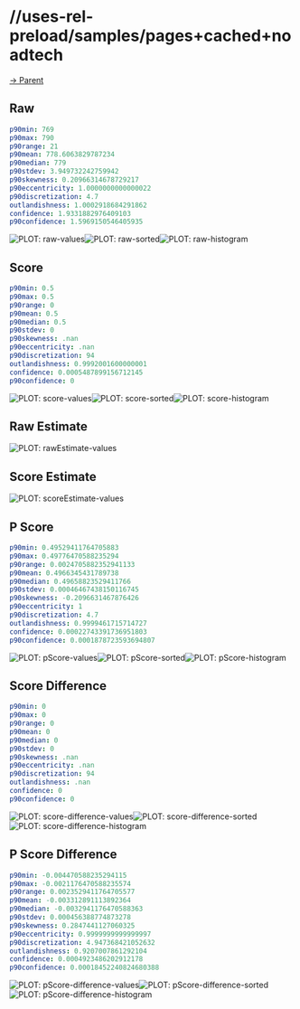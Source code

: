 
# //uses-rel-preload/samples/pages+cached+noadtech

[→ Parent](../..)


## Raw


```yaml
p90min: 769
p90max: 790
p90range: 21
p90mean: 778.6063829787234
p90median: 779
p90stdev: 3.949732242759942
p90skewness: 0.20966314678729217
p90eccentricity: 1.0000000000000022
p90discretization: 4.7
outlandishness: 1.0002918684291862
confidence: 1.9331882976409103
p90confidence: 1.5969150546405935

```

![PLOT: raw-values](./raw/values.svg)![PLOT: raw-sorted](./raw/sorted.svg)![PLOT: raw-histogram](./raw/histogram.svg)
## Score


```yaml
p90min: 0.5
p90max: 0.5
p90range: 0
p90mean: 0.5
p90median: 0.5
p90stdev: 0
p90skewness: .nan
p90eccentricity: .nan
p90discretization: 94
outlandishness: 0.9992001600000001
confidence: 0.0005487899156712145
p90confidence: 0

```

![PLOT: score-values](./score/values.svg)![PLOT: score-sorted](./score/sorted.svg)![PLOT: score-histogram](./score/histogram.svg)
## Raw Estimate

![PLOT: rawEstimate-values](./rawEstimate/values.svg)
## Score Estimate

![PLOT: scoreEstimate-values](./scoreEstimate/values.svg)
## P Score


```yaml
p90min: 0.49529411764705883
p90max: 0.49776470588235294
p90range: 0.0024705882352941133
p90mean: 0.4966345431789738
p90median: 0.49658823529411766
p90stdev: 0.00046467438150116745
p90skewness: -0.2096631467876426
p90eccentricity: 1
p90discretization: 4.7
outlandishness: 0.9999461715714727
confidence: 0.00022743391736951803
p90confidence: 0.0001878723593694807

```

![PLOT: pScore-values](./pScore/values.svg)![PLOT: pScore-sorted](./pScore/sorted.svg)![PLOT: pScore-histogram](./pScore/histogram.svg)
## Score Difference


```yaml
p90min: 0
p90max: 0
p90range: 0
p90mean: 0
p90median: 0
p90stdev: 0
p90skewness: .nan
p90eccentricity: .nan
p90discretization: 94
outlandishness: .nan
confidence: 0
p90confidence: 0

```

![PLOT: score-difference-values](./score-difference/values.svg)![PLOT: score-difference-sorted](./score-difference/sorted.svg)![PLOT: score-difference-histogram](./score-difference/histogram.svg)
## P Score Difference


```yaml
p90min: -0.004470588235294115
p90max: -0.0021176470588235574
p90range: 0.0023529411764705577
p90mean: -0.003312891113892364
p90median: -0.0032941176470588363
p90stdev: 0.000456388774873278
p90skewness: 0.2847441127060325
p90eccentricity: 0.9999999999999997
p90discretization: 4.947368421052632
outlandishness: 0.9207007861292104
confidence: 0.0004923486202912178
p90confidence: 0.00018452240824680388

```

![PLOT: pScore-difference-values](./pScore-difference/values.svg)![PLOT: pScore-difference-sorted](./pScore-difference/sorted.svg)![PLOT: pScore-difference-histogram](./pScore-difference/histogram.svg)
